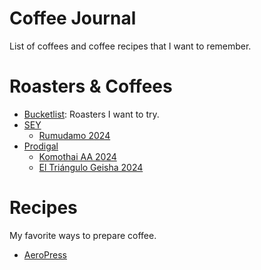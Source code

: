 # Coffee Journal

List of coffees and coffee recipes that I want to remember.

# Roasters & Coffees

 - [Bucketlist](roasters/bucketlist.md): Roasters I want to try.
 - [SEY](roasters/sey.md)
   - [Rumudamo 2024](roasters/sey.md#rumudamo-2024)
 - [Prodigal](roasters/prodigal.md)
   - [Komothai AA 2024](roasters/prodigal.md#komothai-aa-2024)
   - [El Triángulo Geisha 2024](roasters/prodigal.md#el-triángulo-geisha-2024)

# Recipes

My favorite ways to prepare coffee.

 - [AeroPress](recipes/aeropress.md)
